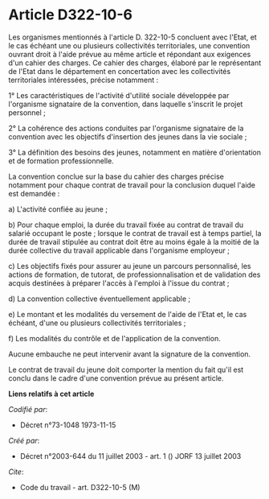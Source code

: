 # Article D322-10-6

Les organismes mentionnés à l'article D. 322-10-5 concluent avec l'Etat, et le cas échéant une ou plusieurs collectivités
territoriales, une convention ouvrant droit à l'aide prévue au même article et répondant aux exigences d'un cahier des
charges. Ce cahier des charges, élaboré par le représentant de l'Etat dans le département en concertation avec les
collectivités territoriales intéressées, précise notamment :

1° Les caractéristiques de l'activité d'utilité sociale développée par l'organisme signataire de la convention, dans laquelle
s'inscrit le projet personnel ;

2° La cohérence des actions conduites par l'organisme signataire de la convention avec les objectifs d'insertion des jeunes
dans la vie sociale ;

3° La définition des besoins des jeunes, notamment en matière d'orientation et de formation professionnelle.

La convention conclue sur la base du cahier des charges précise notamment pour chaque contrat de travail pour la conclusion
duquel l'aide est demandée :

a) L'activité confiée au jeune ;

b) Pour chaque emploi, la durée du travail fixée au contrat de travail du salarié occupant le poste ; lorsque le contrat de
travail est à temps partiel, la durée de travail stipulée au contrat doit être au moins égale à la moitié de la durée
collective du travail applicable dans l'organisme employeur ;

c) Les objectifs fixés pour assurer au jeune un parcours personnalisé, les actions de formation, de tutorat, de
professionnalisation et de validation des acquis destinées à préparer l'accès à l'emploi à l'issue du contrat ;

d) La convention collective éventuellement applicable ;

e) Le montant et les modalités du versement de l'aide de l'Etat et, le cas échéant, d'une ou plusieurs collectivités
territoriales ;

f) Les modalités du contrôle et de l'application de la convention.

Aucune embauche ne peut intervenir avant la signature de la convention.

Le contrat de travail du jeune doit comporter la mention du fait qu'il est conclu dans le cadre d'une convention prévue au
présent article.

**Liens relatifs à cet article**

_Codifié par_:

  - Décret n°73-1048 1973-11-15

_Créé par_:

  - Décret n°2003-644 du 11 juillet 2003 - art. 1 () JORF 13 juillet 2003

_Cite_:

  - Code du travail - art. D322-10-5 (M)
